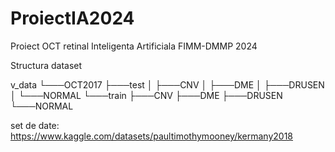 # ProiectIA2024
Proiect OCT retinal Inteligenta Artificiala FIMM-DMMP 2024

Structura dataset

v_data
    └───OCT2017
        ├───test
        │   ├───CNV
        │   ├───DME
        │   ├───DRUSEN
        │   └───NORMAL
        └───train
            ├───CNV
            ├───DME
            ├───DRUSEN
            └───NORMAL

set de date: https://www.kaggle.com/datasets/paultimothymooney/kermany2018
